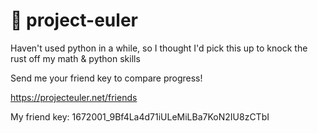 # 🧮 project-euler

Haven't used python in a while, so I thought I'd pick this up to knock the rust off my math & python skills

Send me your friend key to compare progress!

https://projecteuler.net/friends

My friend key: 1672001_9Bf4La4d71iULeMiLBa7KoN2IU8zCTbI
